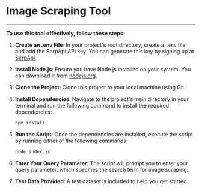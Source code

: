 # Image Scraping Tool

---

**To use this tool effectively, follow these steps:**

1. **Create an .env File**: In your project's root directory, create a `.env` file and add the SerpApi API key. You can generate this key by signing up at [SerpApi](https://serpapi.com/manage-api-key).

2. **Install Node.js**: Ensure you have Node.js installed on your system. You can download it from [nodejs.org](https://nodejs.org/).

3. **Clone the Project**: Clone this project to your local machine using Git.

4. **Install Dependencies**: Navigate to the project's main directory in your terminal and run the following command to install the required dependencies:

   ```bash
   npm install

5. **Run the Script**: Once the dependencies are installed, execute the script by running either of the following commands:
   
    ```bash
   node index.js

6. **Enter Your Query Parameter**: The script will prompt you to enter your query parameter, which specifies the search term for image scraping.

7. **Test Data Provided**: A test dataset is included to help you get started.